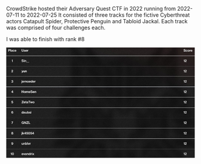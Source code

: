 CrowdStrike hosted their Adversary Quest CTF in 2022 running from 2022-07-11 to 2022-07-25
It consisted of three tracks for the fictive Cyberthreat actors Catapult Spider, Protective Penguin and Tabloid Jackal. Each track was comprised of four challenges each.

I was able to finish with rank #8

![top10](./top10.jpeg)
